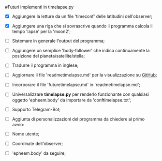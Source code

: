 #Futuri implementi in timelapse.py

-[x]  Aggiungere la letture da un file 'timeconf' delle latitudini dell'observer;
-[x]  Aggiungere una riga che si sovrascrive quando il programma calcola il 
	tempo 'lapse' per la 'moon2';
-[ ]  Sistemare in generale l'output del programma;
-[ ]  Aggiungere un semplice 'body-follower' che indica continuamente la posizione
	del pianeta/satellite/stella;
-[ ]  Tradurre il programma in inglese;
-[ ]  Aggiornare il file 'readmetimelapse.md' per la visualizzazione su [GitHub](www.github.com); 
-[ ]  Incorporare il file 'futuretimelapse.md' in 'readmetimelapse.md';
-[ ]  Universalizzare **timelapse.py** per renderlo funzionante con qualsiasi oggetto
	'epheem.body' da importare da 'conftimelapse.txt';
-[ ]  Supporto Telegram-Bot;
-[ ]  Aggiunta di personalizzazioni del programma da chiedere al primo avvio:
 -[ ]  Nome utente;
 -[ ]  Coordinate dell'observer;
 -[ ]  'epheem.body' da seguire;


